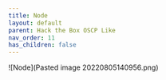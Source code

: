 ```yaml
---
title: Node
layout: default
parent: Hack the Box OSCP Like
nav_order: 11
has_children: false
---
```


![Node](Pasted image 20220805140956.png)
